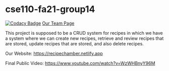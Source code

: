 # cse110-fa21-group14
[![Codacy Badge](https://app.codacy.com/project/badge/Grade/7175b952ca66400fb7cb8ab22f5edf01)](https://www.codacy.com/gh/cse110-fa21-group14/cse110-fa21-group14/dashboard?utm_source=github.com&amp;utm_medium=referral&amp;utm_content=cse110-fa21-group14/cse110-fa21-group14&amp;utm_campaign=Badge_Grade)
[Our Team Page](admin/team.md)

This project is supposed to be a CRUD system for recipes in which we have a system where we can create new recipes, retrieve and review recipes that are stored, update recipes that are stored, and also delete recipes.

Our Website: https://recipechamber.netlify.app

Final Public Video: https://www.youtube.com/watch?v=WzWHBnyY96M
